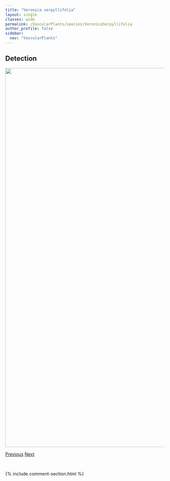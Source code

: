 ```yaml
---
title: "Veronica serpyllifolia"
layout: single
classes: wide
permalink: /VascularPlants/species/VeronicaSerpyllifolia
author_profile: false
sidebar:
  nav: "VascularPlants"
---
```


<h2>Detection</h2>

<a href="https://drive.google.com/uc?export=view&id=1EgAeWKPBYQkpSTRdVVeieEyqPjo-NKbQ">
<img src="https://drive.google.com/uc?export=view&id=1EgAeWKPBYQkpSTRdVVeieEyqPjo-NKbQ" height = "1200" width = "800">
</a>


<a href="/DevelopmentWebsite/VascularPlants/species/VeronicaScutellata" class="pagination--pager" title="Veronica scutellata">Previous</a> <a href="/DevelopmentWebsite/VascularPlants/species/VeronicaSpicata" class="pagination--pager" title="Veronica spicata">Next</a>

<p>&nbsp;</p>

{% include comment-section.html %}
